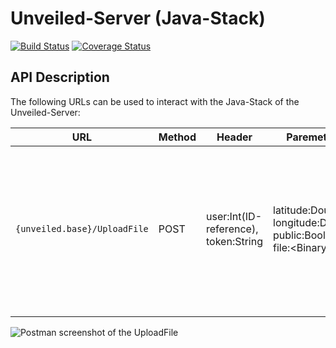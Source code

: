 # Unveiled-Server (Java-Stack)
[![Build Status](https://travis-ci.org/SAS-Systems/Unveiled-Server.svg?branch=master)](https://travis-ci.org/SAS-Systems/Unveiled-Server)
[![Coverage Status](https://coveralls.io/repos/github/SAS-Systems/Unveiled-Server/badge.svg?branch=master)](https://coveralls.io/github/SAS-Systems/Unveiled-Server?branch=master)


## API Description
The following URLs can be used to interact with the Java-Stack of the Unveiled-Server:

| URL | Method | Header | Paremeters | Description |
|-----|--------|--------|------------|-------------|
|`{unveiled.base}/UploadFile` | POST | user:Int(ID-reference),<br/> token:String | latitude:Double,<br/> longitude:Double,<br/> public:Boolean,<br/> file:&lt;BinaryData&gt; | Is used to upload a file to the server. The parameters and the file content must be send via a multipart body (see screenshot below). |
||||

![Postman screenshot of the UploadFile](https://raw.githubusercontent.com/SAS-Systems/Unveiled-Server/master/UploadFilePostman.png)
